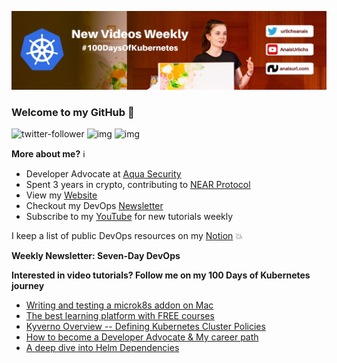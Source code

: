 ![my header image](./assets/header.jpg)

### Welcome to my GitHub 👋

![twitter-follower](https://img.shields.io/twitter/follow/urlichsanais?style=social) ![img](https://img.shields.io/youtube/channel/subscribers/UCb4mfRT5UWpjoUQRcIE2qOQ?label=YouTube%20Subscribers&style=social) ![img](https://img.shields.io/youtube/channel/views/UCb4mfRT5UWpjoUQRcIE2qOQ?label=Total%20views%20on%20my%20YouTube%20Channel&style=social) 

**More about me?** ℹ️
* Developer Advocate at [Aqua Security](https://github.com/aquasecurity)
* Spent 3 years in crypto, contributing to [NEAR Protocol](https://github.com/near)
* View my [Website](https://anaisurl.com/)
* Checkout my DevOps [Newsletter](https://anaisurl.com/tag/devops)
* Subscribe to my [YouTube](https://www.youtube.com/c/AnaisUrlichs) for new tutorials weekly

I keep a list of public DevOps resources on my [Notion](https://devops.anaisurl.com/) :boom:

**Weekly Newsletter: Seven-Day DevOps**
<!-- NEWSLETTER-LIST:START -->
<!-- NEWSLETTER-LIST:END -->

**Interested in video tutorials? Follow me on my 100 Days of Kubernetes journey**
<!-- YOUTUBE-LIST:START -->
- [Writing and testing a microk8s addon on Mac](https://www.youtube.com/watch?v=wUI-w_a1p3U)
- [The best learning platform with FREE courses](https://www.youtube.com/watch?v=Lemxo9XnRaM)
- [Kyverno Overview -- Defining Kubernetes Cluster Policies](https://www.youtube.com/watch?v=M_-r6vUKevQ)
- [How to become a Developer Advocate &amp; My career path](https://www.youtube.com/watch?v=ihhQFeussO8)
- [A deep dive into Helm Dependencies](https://www.youtube.com/watch?v=1Jpt5pIleZY)
<!-- YOUTUBE-LIST:END -->
